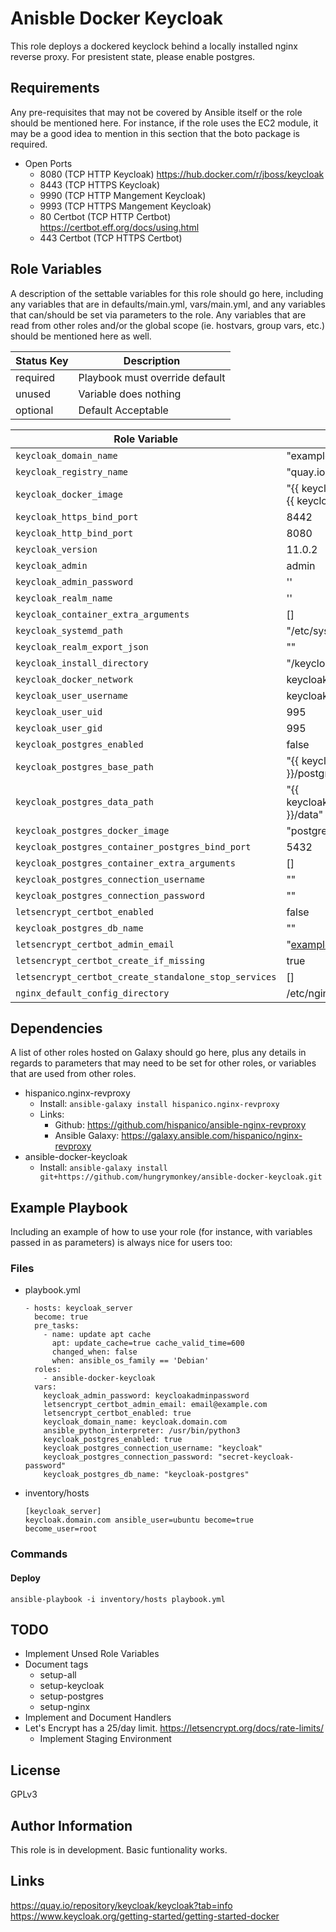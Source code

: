 Anisble Docker Keycloak
=========

This role deploys a dockered keyclock behind a locally installed nginx reverse proxy. For presistent state, please enable postgres.

Requirements
------------

Any pre-requisites that may not be covered by Ansible itself or the role should be mentioned here. For instance, if the role uses the EC2 module, it may be a good idea to mention in this section that the boto package is required.


* Open Ports
	- 8080 (TCP HTTP Keycloak) https://hub.docker.com/r/jboss/keycloak
	- 8443 (TCP HTTPS Keycloak)
	- 9990 (TCP HTTP Mangement Keycloak)
	- 9993 (TCP HTTPS Mangement Keycloak)
	- 80 Certbot (TCP HTTP Certbot) https://certbot.eff.org/docs/using.html
	- 443 Certbot (TCP HTTPS Certbot) 
	

Role Variables
--------------

A description of the settable variables for this role should go here, including any variables that are in defaults/main.yml, vars/main.yml, and any variables that can/should be set via parameters to the role. Any variables that are read from other roles and/or the global scope (ie. hostvars, group vars, etc.) should be mentioned here as well.


| Status Key | Description |
|----------|-------------|
| required | Playbook must override default |
| unused | Variable does nothing |
| optional | Default Acceptable |



| Role Variable | Default | Status |
|--------------|---------|-------|
| `keycloak_domain_name` | "example.com" | required |
| `keycloak_registry_name` | "quay.io/keycloak/keycloak" | optional |
| `keycloak_docker_image` | "{{ keycloak_registry_name }}:{{  keycloak_version }}" | optional |
| `keycloak_https_bind_port` |  8442 | unused |
| `keycloak_http_bind_port` | 8080 | unused |
| `keycloak_version` | 11.0.2 | optional |
| `keycloak_admin` | admin | optional |
| `keycloak_admin_password` | '' | required |
| `keycloak_realm_name` | '' | unused |
| `keycloak_container_extra_arguments` | [] | optional |
| `keycloak_systemd_path` | "/etc/systemd/system" | optional |
| `keycloak_realm_export_json` | "" | unused  |
| `keycloak_install_directory` | "/keycloak" | optional |
| `keycloak_docker_network` | keycloak-network | optional |
| `keycloak_user_username` | keycloak | optional |
| `keycloak_user_uid` | 995 | optional |
| `keycloak_user_gid` | 995 | optional |
| `keycloak_postgres_enabled` | false | optional |
| `keycloak_postgres_base_path` | "{{ keycloak_install_directory }}/postgres" | optional |
| `keycloak_postgres_data_path` | "{{ keycloak_postgres_base_path }}/data" | optional  |
| `keycloak_postgres_docker_image` | "postgres:12.3-alpine" | optional |
| `keycloak_postgres_container_postgres_bind_port` | 5432 | optional |
| `keycloak_postgres_container_extra_arguments` | [] | optional |
| `keycloak_postgres_connection_username` | "" | required |
| `keycloak_postgres_connection_password` | "" | required |
| `letsencrypt_certbot_enabled` | false | optional |
| `keycloak_postgres_db_name` | "" | optional |
| `letsencrypt_certbot_admin_email` | "example@example.com" | optional  |
| `letsencrypt_certbot_create_if_missing` | true | unused |
| `letsencrypt_certbot_create_standalone_stop_services` | [] | unused |
| `nginx_default_config_directory` | /etc/nginx/conf.d/ | unused |

Dependencies
------------

A list of other roles hosted on Galaxy should go here, plus any details in regards to parameters that may need to be set for other roles, or variables that are used from other roles.

 * hispanico.nginx-revproxy 
    - Install: `ansible-galaxy install hispanico.nginx-revproxy`
    - Links:
    	+ Github: https://github.com/hispanico/ansible-nginx-revproxy
    	+ Ansible Galaxy: https://galaxy.ansible.com/hispanico/nginx-revproxy
 * ansible-docker-keycloak
    - Install: `ansible-galaxy install git+https://github.com/hungrymonkey/ansible-docker-keycloak.git`

Example Playbook
----------------

Including an example of how to use your role (for instance, with variables passed in as parameters) is always nice for users too:

### Files
- playbook.yml

	```
	- hosts: keycloak_server
	  become: true
	  pre_tasks:
	    - name: update apt cache
	      apt: update_cache=true cache_valid_time=600
	      changed_when: false
	      when: ansible_os_family == 'Debian'
	  roles:
	    - ansible-docker-keycloak
	  vars:
	    keycloak_admin_password: keycloakadminpassword
	    letsencrypt_certbot_admin_email: email@example.com
	    letsencrypt_certbot_enabled: true
	    keycloak_domain_name: keycloak.domain.com
	    ansible_python_interpreter: /usr/bin/python3
	    keycloak_postgres_enabled: true
	    keycloak_postgres_connection_username: "keycloak"
	    keycloak_postgres_connection_password: "secret-keycloak-password"
	    keycloak_postgres_db_name: "keycloak-postgres"
 	```
- inventory/hosts
 
	```
	[keycloak_server]
	keycloak.domain.com ansible_user=ubuntu become=true become_user=root
	```

### Commands

#### Deploy

```
ansible-playbook -i inventory/hosts playbook.yml
```

TODO
----
- Implement Unsed Role Variables
- Document tags
	+ setup-all
	+ setup-keycloak
	+ setup-postgres
	+ setup-nginx
- Implement and Document Handlers
- Let's Encrypt has a 25/day limit. https://letsencrypt.org/docs/rate-limits/
   + Implement Staging Environment

License
-------

GPLv3

Author Information
------------------

This role is in development. Basic funtionality works.

Links
-----
https://quay.io/repository/keycloak/keycloak?tab=info
https://www.keycloak.org/getting-started/getting-started-docker